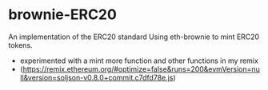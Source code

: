 # brownie-ERC20
An implementation of the ERC20 standard Using eth-brownie to mint ERC20 tokens.
- experimented with a mint more function and other functions in my remix
- (https://remix.ethereum.org/#optimize=false&runs=200&evmVersion=null&version=soljson-v0.8.0+commit.c7dfd78e.js)
